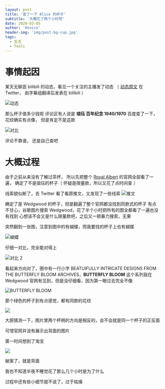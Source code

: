```yaml
---
layout: post
title: '查了一下 Alice 的杯子'
subtitle: '大概花了两个小时吧'
date: 2020-03-05
author: 'Hsnico'
header-img: 'img/post-bg-cup.jpg'
tags:
  - 生活
  - Tools
---
```


# 事情起因

某天无聊逛 bilibili 的动态，看见一个关注的主播发了动态
（ [动态原文][po] 在 Twitter， 由字幕组翻译后发表在 bilibili ）

![动态](/img/posts/20200305/1.jpg)

那么杯子值多少钱呢
评论区有人说是 **琅珏 百年纪念 1940/1970**
百度查了一下， 花纹确实有点像， 但是肯定不是这款

![对比](/img/posts/20200305/2.jpg)

评论不靠谱， 还是自己查吧

# 大概过程

由于之前从来没有了解过茶杯， 所以先把整个 [Royal Albert][ra] 的官网全部看了一遍， 确定了不是琅珏的杯子（ 怀疑是限量款，所以又花了点时间查 ）

线索貌似断了，去 Twitter 看了看原推文，又发现了一些线索
![推文](/img/posts/20200305/3.jpg)

确定了是 Wedgwood 的杯子，但是翻遍了整个官网都没找到同款式的杯子
有点不甘心，谷歌图片搜索 Wedgwood，花了半个小时把所有的图全都看了一遍也没有找到
心想该不会又是什么限量款吧，之后又一顿暴力搜索，无果

突然翻到一张图，注意到图中的有蝴蝶，而我要找的杯子上也有蝴蝶

![蝴蝶](/img/posts/20200305/4.jpg)

仔细一对比，完全能对得上

![对比 2](/img/posts/20200305/5.jpg)

看起来方向对了，图中有一行小字 BEATUIFULLY INTRICATE DESIGNS FROM THE BUTTERFLY BLOOM ARCHIVES，**BUTTERFLY BLOOM** 这个系列我在 Wedgwood 官网有见到，但是没仔细看，因为第一眼过去完全不像

![BUTTERFLY BLOOM](/img/posts/20200305/6.jpg)

那个绿色的杯子到有点感觉，都有同款的花纹

![](/img/posts/20200305/7.jpg)

大胆猜测一下，图片里两个杯柄的方向是相反的，会不会就是同一个杯子的正反面

可惜官网并没有展示出背面的图片

第一时间想到了淘宝

![](/img/posts/20200305/8.jpg)

破案了，就是背面

我也不知道半夜不睡觉花了那么几个小时是为了什么

过程中还有些小细节就不说了，过于枯燥

[ra]: https://www.royalalbert.com/
[po]: https://twitter.com/AliceMononobe/status/1234493916650577921
